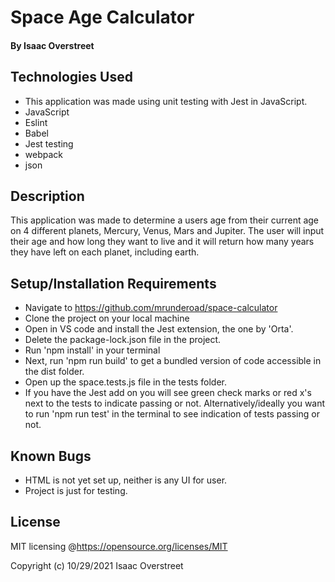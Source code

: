 # Space Age Calculator

#### By Isaac Overstreet

## Technologies Used

* This application was made using unit testing with Jest in JavaScript.
* JavaScript
* Eslint
* Babel
* Jest testing
* webpack
* json

## Description

This application was made to determine a users age from their current age on 4 different planets, Mercury, Venus, Mars and Jupiter. The user will input their age and how long they want to live and it will return how many years they have left on each planet, including earth.

## Setup/Installation Requirements

* Navigate to https://github.com/mrunderoad/space-calculator
* Clone the project on your local machine
* Open in VS code and install the Jest extension, the one by 'Orta'.
* Delete the package-lock.json file in the project.
* Run 'npm install' in your terminal
* Next, run 'npm run build' to get a bundled version of code accessible in the dist folder.
* Open up the space.tests.js file in the tests folder.
* If you have the Jest add on you will see green check marks or red x's next to the tests to indicate    passing or not. Alternatively/ideally you want to run 'npm run test' in the terminal to see indication of tests passing or not.  

## Known Bugs

* HTML is not yet set up, neither is any UI for user.
* Project is just for testing.

## License

MIT licensing @https://opensource.org/licenses/MIT

Copyright (c) 10/29/2021 Isaac Overstreet